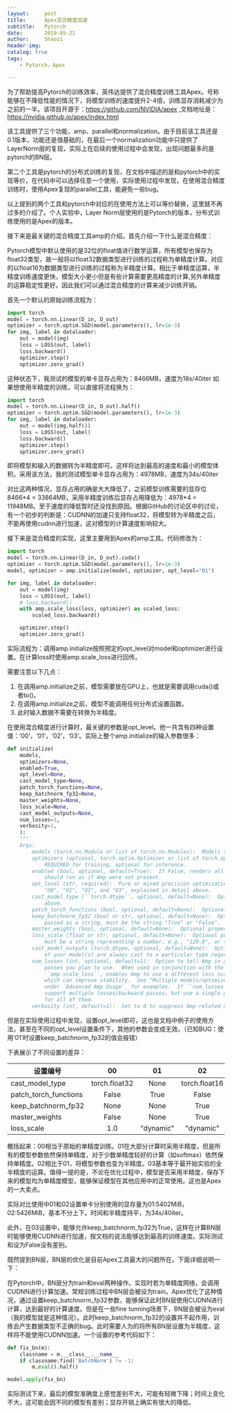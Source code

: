 ```yaml
---
layout:     post
title:      Apex混合精度加速
subtitle:   Pytorch
date:       2019-05-21
author:     Shaozi
header-img: 
catalog: true
tags:
    - Pytorch，Apex

---
```


为了帮助提高Pytorch的训练效率，英伟达提供了混合精度训练工具Apex。号称能够在不降低性能的情况下，将模型训练的速度提升2-4倍，训练显存消耗减少为之前的一半。该项目开源于：https://github.com/NVIDIA/apex ,文档地址是：https://nvidia.github.io/apex/index.html

该工具提供了三个功能，amp、parallel和normalization。由于目前该工具还是0.1版本，功能还是很基础的，在最后一个normalization功能中只提供了LayerNorm层的复现，实际上在后续的使用过程中会发现，出现问题最多的是pytorch的BN层。

第二个工具是pytorch的分布式训练的复现，在文档中描述的是和pytorch中的实现等价，在代码中可以选择任意一个使用，实际使用过程中发现，在使用混合精度训练时，使用Apex复现的parallel工具，能避免一些bug。

以上提到的两个工具和pytorch中对应的在使用方法上可以等价替换，这里就不再过多的介绍了。个人实验中，Layer Norm层使用的是Pytorch的版本，分布式训练使用的是Apex的版本。

接下来是最关键的混合精度工具amp的介绍。首先介绍一下什么是混合精度：

Pytorch模型中默认使用的是32位的float值进行数学运算，所有模型也保存为float32类型，故一般将以float32数据类型进行训练的过程称为单精度计算。对应的以float16为数据类型进行训练的过程称为半精度计算。相比于单精度运算，半精度训练速度更快，模型大小更小但是有些计算需要更高精度的计算,另外单精度的运算稳定性更好。因此我们可以通过混合精度的计算来减少训练开销。

首先一个默认的原始训练流程为：

```python
import torch
model = torch.nn.Linear(D_in, D_out)
optimizer = torch.optim.SGD(model.parameters(), lr=1e-3)
for img, label in dataloader:
	out = model(img)
	loss = LOSS(out, label)
	loss.backward()
	optimizer.step()
	optimizer.zero_grad()
```

这种状态下，我测试的模型的单卡显存占用为：8466MB，速度为18s/40iter
如果想使用半精度的训练，可以直接将流程换为：

```python
import torch
model = torch.nn.Linear(D_in, D_out).half()
optimizer = torch.optim.SGD(model.parameters(), lr=1e-3)
for img, label in dataloader:
	out = model(img.half())
	loss = LOSS(out, label)
	loss.backward()
	optimizer.step()
	optimizer.zero_grad()
```

即将模型和输入的数据转为半精度即可。这样将达到最高的速度和最小的模型体积。采用该方法，我的测试模型单卡显存占用为：4978MB，速度为34s/40iter

对比这两种情况，显存占用的确是大大降低了，之前模型训练需要的显存位8466\*4 = 33864MB，采用半精度训练后显存占用降低为：4978\*4 = 11948MB。至于速度的降低暂时还没找到原因。根据GitHub的讨论区中的讨论，有一个初步的判断是：CUDNN的加速只支持float32，将模型转为半精度之后，不能再使用cudnn进行加速，这对模型的计算速度影响较大。

接下来是混合精度的实现，这里主要用到Apex的amp工具。代码修改为：

```python
import torch
model = torch.nn.Linear(D_in, D_out).cuda()
optimizer = torch.optim.SGD(model.parameters(), lr=1e-3)
model, optimizer = amp.initialize(model, optimizer, opt_level="O1")

for img, label in dataloader:
	out = model(img)
	loss = LOSS(out, label)
	# loss.backward()
	with amp.scale_loss(loss, optimizer) as scaled_loss:
    	scaled_loss.backward()

	optimizer.step()
	optimizer.zero_grad()
```

实际流程为：调用amp.initialize按照预定的opt_level对model和optimizer进行设置。在计算loss时使用amp.scale_loss进行回传。

需要注意以下几点：

1. 在调用amp.initialize之前，模型需要放在GPU上，也就是需要调用cuda()或者to()。
2. 在调用amp.initialize之前，模型不能调用任何分布式设置函数。
3. 此时输入数据不需要在转换为半精度。

在使用混合精度进行计算时，最关键的参数是opt_level。他一共含有四种设置值：‘00’，‘01’，‘02’，‘03’。实际上整个amp.initialize的输入参数很多：

```python
def initialize(
    models,
    optimizers=None,
    enabled=True,
    opt_level=None,
    cast_model_type=None,
    patch_torch_functions=None,
    keep_batchnorm_fp32=None,
    master_weights=None,
    loss_scale=None,
    cast_model_outputs=None,
    num_losses=1,
    verbosity=1,
    ):
    """
    Args:
        models (torch.nn.Module or list of torch.nn.Modules):  Models to modify/cast.
        optimizers (optional, torch.optim.Optimizer or list of torch.optim.Optimizers):  Optimizers to modify/cast.
            REQUIRED for training, optional for inference.
        enabled (bool, optional, default=True):  If False, renders all Amp calls no-ops, so your script
            should run as if Amp were not present.
        opt_level (str, required):  Pure or mixed precision optimization level.  Accepted values are
            "O0", "O1", "O2", and "O3", explained in detail above.
        cast_model_type (``torch.dtype``, optional, default=None):  Optional property override, see
            above.
        patch_torch_functions (bool, optional, default=None):  Optional property override.
        keep_batchnorm_fp32 (bool or str, optional, default=None):  Optional property override.  If
            passed as a string, must be the string "True" or "False".
        master_weights (bool, optional, default=None):  Optional property override.
        loss_scale (float or str, optional, default=None):  Optional property override.  If passed as a string,
            must be a string representing a number, e.g., "128.0", or the string "dynamic".
        cast_model_outputs (torch.dtype, optional, default=None):  Option to ensure that the outputs
            of your model(s) are always cast to a particular type regardless of ``opt_level``.
        num_losses (int, optional, default=1):  Option to tell Amp in advance how many losses/backward
            passes you plan to use.  When used in conjunction with the ``loss_id`` argument to
            ``amp.scale_loss``, enables Amp to use a different loss scale per loss/backward pass,
            which can improve stability.  See "Multiple models/optimizers/losses"
            under `Advanced Amp Usage`_ for examples.  If ``num_losses`` is left to 1, Amp will still
            support multiple losses/backward passes, but use a single global loss scale
            for all of them.
        verbosity (int, default=1):  Set to 0 to suppress Amp-related output.
```

但是在实际使用过程中发现，设置opt_level即可，这也是文档中例子的使用方法，甚至在不同的opt_level设置条件下，其他的参数会变成无效。（已知BUG：使用‘01’时设置keep_batchnorm_fp32的值会报错）

下表展示了不同设置的差异：

设置编号|00|01|02|03
--|:--:|:--:|:--:|:--:|
cast_model_type|torch.float32|None|torch.float16|torch.float16
patch_torch_functions|False|True|False|False
keep_batchnorm_fp32|None|None|True|False
master_weights|False|None|True|False
loss_scale|1.0|"dynamic"|"dynamic"|1.0

概括起来：00相当于原始的单精度训练。01在大部分计算时采用半精度，但是所有的模型参数依然保持单精度，对于少数单精度较好的计算（如softmax）依然保持单精度。02相比于01，将模型参数也变为半精度。03基本等于最开始实验的全半精度的运算。值得一提的是，不论在优化过程中，模型是否采用半精度，保存下来的模型均为单精度模型，能够保证模型在其他应用中的正常使用。这也是Apex的一大卖点。

实际对比使用中01和02设置单卡分别使用的显存量为01:5402MiB，02:5426MiB，基本不分上下。时间和半精度持平，为34s/40iter。

此外，在03设置中，能够允许keep_batchnorm_fp32为True，这样在计算BN层时能够使用CUDNN进行加速，按文档的说法能够达到最高的训练速度。实际测试和设为False没有差别。

既然提到BN层，BN层的优化是目前Apex工具最大的问题所在。下面详细说明一下：

在Pytorch中，BN层分为train和eval两种操作。实现时若为单精度网络，会调用CUDNN进行计算加速。常规训练过程中BN层会被设为train。Apex优化了这种情况，通过设置keep_batchnorm_fp32参数，能够保证此时BN层使用CUDNN进行计算，达到最好的计算速度。但是在一些fine tunning场景下，BN层会被设为eval（我的模型就是这种情况）。此时keep_batchnorm_fp32的设置并不起作用，训练会产生数据类型不正确的bug。此时需要人为的将所有BN层设置为半精度，这样将不能使用CUDNN加速。一个设置的参考代码如下：

```python
def fix_bn(m):
	classname = m.__class__.__name__
    if classname.find('BatchNorm') != -1:
    	m.eval().half()

model.apply(fix_bn)
```

实际测试下来，最后的模型准确度上感觉差别不大，可能有轻微下降；时间上变化不大，这可能会因不同的模型有差别；显存开销上确实有很大的降低。

